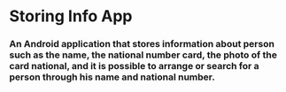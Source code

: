 # Storing Info App
### An Android application that stores information about person such as the name, the national number card, the photo of the card national, and it is possible to arrange or search for a person through his name and national number.
